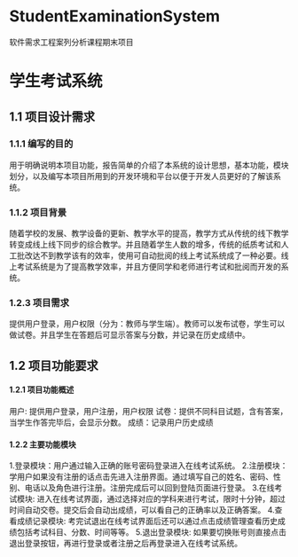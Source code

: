 # StudentExaminationSystem
  软件需求工程案列分析课程期末项目

# 学生考试系统
## 1.1 项目设计需求
### 1.1.1 编写的目的
用于明确说明本项目功能，报告简单的介绍了本系统的设计思想，基本功能，模块划分，以及编写本项目所用到的开发环境和平台以便于开发人员更好的了解该系统。
### 1.1.2 项目背景
随着学校的发展、教学设备的更新、教学水平的提高，教学方式从传统的线下教学转变成线上线下同步的综合教学。并且随着学生人数的增多，传统的纸质考试和人工批改达不到教学该有的效率，使用可自动批阅的线上考试系统成了一种必要。线上考试系统是为了提高教学效率，并且方便同学和老师进行考试和批阅而开发的系统。
### 1.2.3 项目需求
提供用户登录，用户权限（分为：教师与学生端）。教师可以发布试卷，学生可以做试卷。并且学生在答题后可显示答案与分数，并记录在历史成绩中。
## 1.2 项目功能要求
#### 1.2.1 项目功能概述
用户: 提供用户登录，用户注册，用户权限
试卷：提供不同科目试题，含有答案，当学生作答完毕后，会显示分数。
成绩：记录用户历史成绩
#### 1.2.2 主要功能模块
1.登录模块：用户通过输入正确的账号密码登录进入在线考试系统。
2.注册模块：学用户如果没有注册的话点击先进入注册界面。通过填写自己的姓名、密码、性别、电话以及角色进行注册。注册完成后可以回到登陆页面进行登录。
3.在线考试模块: 进入在线考试界面，通过选择对应的学科来进行考试，限时十分钟，超过时间自动交卷。提交后会自动出成绩，可以看自己的正确率以及正确答案。
4.查看成绩记录模块: 考完试退出在线考试界面后还可以通过点击成绩管理查看历史成绩包括考试科目、分数、时间等等。
5.退出登录模块: 如果要切换账号则直接点击退出登录按钮，再进行登录或者注册之后再登录进入在线考试系统。
